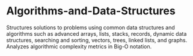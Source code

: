 # Algorithms-and-Data-Structures
Structures solutions to problems using common data structures and algorithms such as advanced arrays, lists, stacks, records, dynamic data structures, searching and sorting, vectors, trees, linked lists, and graphs. Analyzes algorithmic complexity metrics in Big-O notation.
